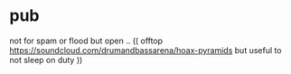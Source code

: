 # pub
not for spam or flood but open ..
(( offtop https://soundcloud.com/drumandbassarena/hoax-pyramids but useful to not sleep on duty )) 
